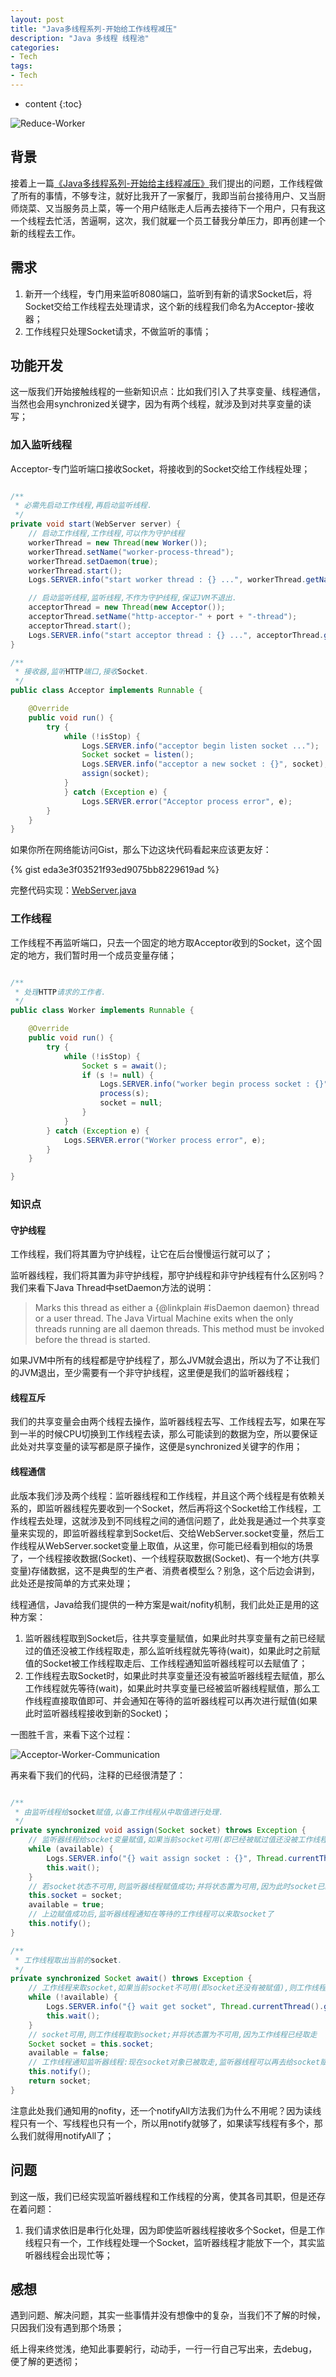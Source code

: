 ```yaml
---
layout: post
title: "Java多线程系列-开始给工作线程减压"
description: "Java 多线程 线程池"
categories: 
- Tech
tags:
- Tech
---
```


* content
{:toc}

![Reduce-Worker](/css/pics/2017-11-21-reduce-worker.jpg)

## 背景

接着上一篇[《Java多线程系列-开始给主线程减压》](http://www.longtask.net/2017/11/21/reduce-from-main/)我们提出的问题，工作线程做了所有的事情，不够专注，就好比我开了一家餐厅，我即当前台接待用户、又当厨师烧菜、又当服务员上菜，等一个用户结账走人后再去接待下一个用户，只有我这一个线程去忙活，苦逼啊，这次，我们就雇一个员工替我分单压力，即再创建一个新的线程去工作。

## 需求

1. 新开一个线程，专门用来监听8080端口，监听到有新的请求Socket后，将Socket交给工作线程去处理请求，这个新的线程我们命名为Acceptor-接收器；
2. 工作线程只处理Socket请求，不做监听的事情；

## 功能开发
这一版我们开始接触线程的一些新知识点：比如我们引入了共享变量、线程通信，当然也会用synchronized关键字，因为有两个线程，就涉及到对共享变量的读写；

### 加入监听线程

Acceptor-专门监听端口接收Socket，将接收到的Socket交给工作线程处理；

```Java

/**
 * 必需先启动工作线程,再启动监听线程.
 */
private void start(WebServer server) {
    // 启动工作线程,工作线程,可以作为守护线程
    workerThread = new Thread(new Worker());
    workerThread.setName("worker-process-thread");
    workerThread.setDaemon(true);
    workerThread.start();
    Logs.SERVER.info("start worker thread : {} ...", workerThread.getName());

    // 启动监听线程,监听线程,不作为守护线程,保证JVM不退出.
    acceptorThread = new Thread(new Acceptor());
    acceptorThread.setName("http-acceptor-" + port + "-thread");
    acceptorThread.start();
    Logs.SERVER.info("start acceptor thread : {} ...", acceptorThread.getName());
}

/**
 * 接收器,监听HTTP端口,接收Socket.
 */
public class Acceptor implements Runnable {

    @Override
    public void run() {
        try {
            while (!isStop) {
                Logs.SERVER.info("acceptor begin listen socket ...");
                Socket socket = listen();
                Logs.SERVER.info("acceptor a new socket : {}", socket);
                assign(socket);
            }
            } catch (Exception e) {
                Logs.SERVER.error("Acceptor process error", e);
        }
    }
}

```
如果你所在网络能访问Gist，那么下边这块代码看起来应该更友好：

{% gist eda3e3f03521f93ed9075bb8229619ad %}

完整代码实现：[WebServer.java](https://github.com/studyingsina/concurrency-programming-demo/blob/master/src/main/java/com/studying/concurrency/v3/WebServer.java)

### 工作线程

工作线程不再监听端口，只去一个固定的地方取Acceptor收到的Socket，这个固定的地方，我们暂时用一个成员变量存储；

```Java

/**
 * 处理HTTP请求的工作者.
 */
public class Worker implements Runnable {

    @Override
    public void run() {
        try {
            while (!isStop) {
                Socket s = await();
                if (s != null) {
                    Logs.SERVER.info("worker begin process socket : {}", socket);
                    process(s);
                    socket = null;
                }
            }
        } catch (Exception e) {
            Logs.SERVER.error("Worker process error", e);
        }
    }

}

```

### 知识点

#### 守护线程
工作线程，我们将其置为守护线程，让它在后台慢慢运行就可以了；

监听器线程，我们将其置为非守护线程，那守护线程和非守护线程有什么区别吗？我们来看下Java Thread中setDaemon方法的说明：

> Marks this thread as either a {@linkplain #isDaemon daemon} thread or a user thread. The Java Virtual Machine exits when the only threads running are all daemon threads.
> This method must be invoked before the thread is started.

如果JVM中所有的线程都是守护线程了，那么JVM就会退出，所以为了不让我们的JVM退出，至少需要有一个非守护线程，这里便是我们的监听器线程；

#### 线程互斥

我们的共享变量会由两个线程去操作，监听器线程去写、工作线程去写，如果在写到一半的时候CPU切换到工作线程去读，那么可能读到的数据为空，所以要保证此处对共享变量的读写都是原子操作，这便是synchronized关键字的作用；

#### 线程通信
此版本我们涉及两个线程：监听器线程和工作线程，并且这个两个线程是有依赖关系的，即监听器线程先要收到一个Socket，然后再将这个Socket给工作线程，工作线程去处理，这就涉及到不同线程之间的通信问题了，此处我是通过一个共享变量来实现的，即监听器线程拿到Socket后、交给WebServer.socket变量，然后工作线程从WebServer.socket变量上取值，从这里，你可能已经看到相似的场景了，一个线程接收数据(Socket)、一个线程获取数据(Socket)、有一个地方(共享变量)存储数据，这不是典型的生产者、消费者模型么？别急，这个后边会讲到，此处还是按简单的方式来处理；

线程通信，Java给我们提供的一种方案是wait/nofity机制，我们此处正是用的这种方案：

1. 监听器线程取到Socket后，往共享变量赋值，如果此时共享变量有之前已经赋过的值还没被工作线程取走，那么监听线程就先等待(wait)，如果此时之前赋值的Socket被工作线程取走后、工作线程通知监听器线程可以去赋值了；
2. 工作线程去取Socket时，如果此时共享变量还没有被监听器线程去赋值，那么工作线程就先等待(wait)，如果此时共享变量已经被监听器线程赋值，那么工作线程直接取值即可、并会通知在等待的监听器线程可以再次进行赋值(如果此时监听器线程接收到新的Socket)；

一图胜千言，来看下这个过程：

![Acceptor-Worker-Communication](/css/pics/2017-11-22-worker-acceptor-communication.jpg)

再来看下我们的代码，注释的已经很清楚了：

```Java

/**
 * 由监听线程给socket赋值,以备工作线程从中取值进行处理.
 */
private synchronized void assign(Socket socket) throws Exception {
    // 监听器线程给socket变量赋值,如果当前socket可用(即已经被赋过值还没被工作线程取走),则监听器线程进行等待
    while (available) {
        Logs.SERVER.info("{} wait assign socket : {}", Thread.currentThread().getName(), socket);
        this.wait();
    }
    // 若socket状态不可用,则监听器线程赋值成功;并将状态置为可用,因为此时socket已经有值,可以让工作线程来取
    this.socket = socket;
    available = true;
    // 上边赋值成功后,监听器线程通知在等待的工作线程可以来取socket了
    this.notify();
}

/**
 * 工作线程取出当前的socket.
 */
private synchronized Socket await() throws Exception {
    // 工作线程来取socket,如果当前socket不可用(即socket还没有被赋值),则工作线程进行等待
    while (!available) {
        Logs.SERVER.info("{} wait get socket", Thread.currentThread().getName());
        this.wait();
    }
    // socket可用,则工作线程取到socket;并将状态置为不可用,因为工作线程已经取走
    Socket socket = this.socket;
    available = false;
    // 工作线程通知监听器线程:现在socket对象已被取走,监听器线程可以再去给socket赋值了
    this.notify();
    return socket;
}

```

注意此处我们通知用的nofity，还一个notifyAll方法我们为什么不用呢？因为读线程只有一个、写线程也只有一个，所以用notify就够了，如果读写线程有多个，那么我们就得用notifyAll了；

## 问题

到这一版，我们已经实现监听器线程和工作线程的分离，使其各司其职，但是还存在着问题：

1. 我们请求依旧是串行化处理，因为即使监听器线程接收多个Socket，但是工作线程只有一个，工作线程处理一个Socket，监听器线程才能放下一个，其实监听器线程会出现忙等；

## 感想

遇到问题、解决问题，其实一些事情并没有想像中的复杂，当我们不了解的时候，只因我们没有遇到那个场景；

纸上得来终觉浅，绝知此事要躬行，动动手，一行一行自己写出来，去debug，便了解的更透彻；
